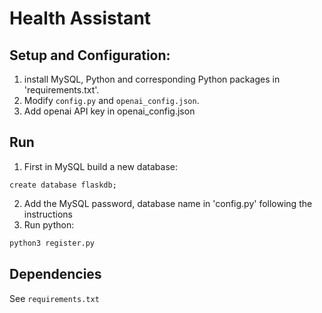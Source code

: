 # Health Assistant

## Setup and Configuration:
1. install MySQL, Python and corresponding Python packages in 'requirements.txt'.
2. Modify `config.py` and `openai_config.json`.
3. Add openai API key in openai_config.json

## Run
1. First in MySQL build a new database:
```mysql
create database flaskdb;
```
2. Add the MySQL password, database name in 'config.py' following the instructions
3. Run python:
```python
python3 register.py
```

## Dependencies 
See `requirements.txt`
